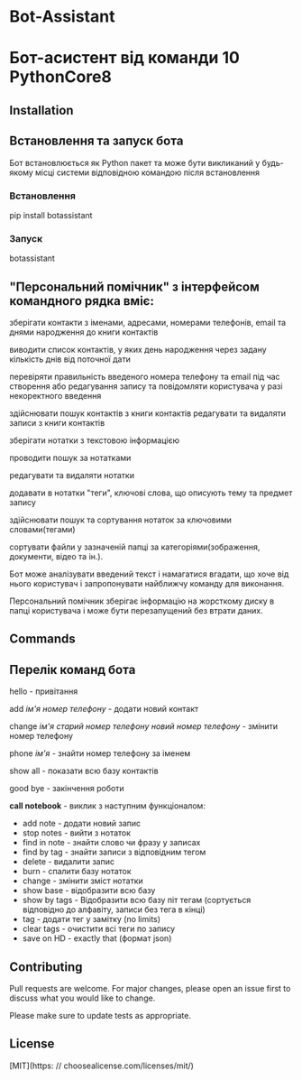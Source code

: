 # Bot-Assistant

# Бот-асистент від команди 10 PythonCore8

## Installation

## Встановлення та запуск бота

Бот встановлюється як Python пакет та може бути викликаний у будь-якому місці системи відповідною командою після встановлення

### Встановлення

pip install botassistant

### Запуск

botassistant

## "Персональний помічник" з інтерфейсом командного рядка вміє:

зберігати контакти з іменами, адресами, номерами телефонів, email та днями народження до книги контактів

виводити список контактів, у яких день народження через задану кількість днів від поточної дати

перевіряти правильність введеного номера телефону та email під час створення або редагування запису та повідомляти користувача у разі некоректного введення

здійснювати пошук контактів з книги контактів
редагувати та видаляти записи з книги контактів

зберігати нотатки з текстовою інформацією

проводити пошук за нотатками

редагувати та видаляти нотатки

додавати в нотатки "теги", ключові слова, що описують тему та предмет запису

здійснювати пошук та сортування нотаток за ключовими словами(тегами)

сортувати файли у зазначеній папці за категоріями(зображення, документи, відео та ін.).

Бот може аналізувати введений текст і намагатися вгадати, що хоче від нього користувач і запропонувати найближчу команду для виконання.

Персональний помічник зберігає інформацію на жорсткому диску в папці користувача і може бути перезапущений без втрати даних.

## Commands

## Перелік команд бота

hello - привітання

add _ім'я_ _номер телефону_ - додати новий контакт

change _ім'я_ _старий номер телефону_ _новий номер телефону_ - змінити номер телефону

phone _ім'я_ - знайти номер телефону за іменем

show all - показати всю базу контактів

good bye - закінчення роботи

__call notebook__ - виклик з наступним функціоналом:
 - add note - додати новий запис
 - stop notes - вийти з нотаток
 - find in note - знайти слово чи фразу у записах
 - find by tag - знайти записи з відповідним тегом
 - delete - видалити запис
 - burn - спалити базу нотаток
 - change - змінити зміст нотатки
 - show base - відобразити всю базу
 - show by tags - Відобразити всю базу піт тегам (сортується відповідно до алфавіту, записи без тега в кінці)
 - tag - додати тег у замітку (no limits)
 - clear tags - очистити всі теги по запису
 - save on HD - exactly that (формат json) 

## Contributing

Pull requests are welcome. For major changes, please open an issue first
to discuss what you would like to change.

Please make sure to update tests as appropriate.

## License

[MIT](https: // choosealicense.com/licenses/mit/)
